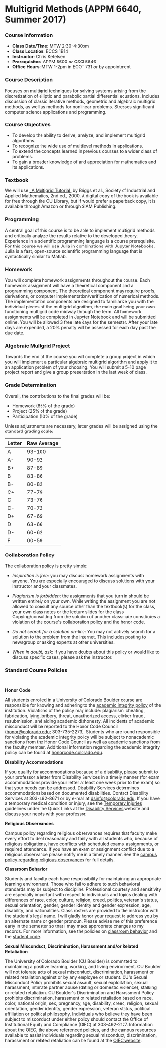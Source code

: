 # Multigrid Methods (APPM 6640, Summer 2017)


### Course Information 

* **Class Date/Time**: MTW 2:30-4:30pm 
* **Class Location**: ECCS 1B14 
* **Instructor**: Chris Ketelsen 
* **Prerequisites**: APPM 5600 _or_ CSCI 5646 
* **Office Hours**: MTW 1-2pm in ECOT 731 _or_ by appointment  

### Course Description  

Focuses on multigrid techniques for solving systems arising from the discretization of elliptic and parabolic partial differential equations.  Includes discussion of classic iterative methods, geometric and algebraic multigrid methods, as well as methods for nonlinear problems.  Stresses significant computer science applications and programming. 

### Course Objectives 

* To develop the ability to derive, analyze, and implement multigrid algorithms.
* To recognize the wide use of multilevel methods in applications.
* To extend the concepts learned in previous courses to a wider class of problems.
* To gain a broader knowledge of and appreciation for mathematics and its applications.

### Textbook 

We will use [_A Multigrid Tutorial,](https://www.amazon.com/Multigrid-Tutorial-William-L-Briggs/dp/0898714621/ref=sr_1_1?ie=UTF8&qid=1496677225&sr=8-1&keywords=A+multigrid+tutorial) by Briggs et al., Society of Industrial and Applied Mathematics, 2nd ed., 2000. A digital copy of the book is available for free through the CU Library, but if would prefer a 
paperback copy, it is available through Amazon or through SIAM Publishing. 

### Programming

A central goal of this course is to be able to implement multigrid methods and critically analyze the results relative to the developed theory. Experience in a scientific programming language is a course prerequisite.  For this course we will use Julia in combinations with Jupyter Notebooks. Julia is a fast, open-source scientific programming language that is syntactically similar to Matlab. 

### Homework 

You will complete homework assignments throughout the course.  Each homework assignment will have a theoretical component and a programming component.  The theoretical component may require proofs, derivations, or computer implementation/verification of numerical methods. The implementation components are designed to familiarize you with the individual pieces of the multigrid algorithm, the main goal being your own functioning multigrid code midway through the term.  All homework assignments will be completed in Jupyter Notebook and will be submitted online.  You will be allowed 3 free late days for the semester.  After your late days are expended, a 20\% penalty will be assessed for each day past the due date.  

### Algebraic Multgrid Project 

Towards the end of the course you will complete a group project in which you will implement a particular algebraic multigrid algorithm 
and apply it to an application problem of your choosing.  You will submit a 5-10 page project report and give a group presentation in 
the last week of class.  


### Grade Determination 

Overall, the contributions to the final grades will be: 
* Homework (65% of the grade)
* Project (25% of the grade)
* Participation (10% of the grade)

Unless adjustments are necessary, letter grades will be assigned using the standard grading scale: 

| Letter | Raw Average |
|--------|-----------|
|     A  |   93-100    |
|     A- |   90-92     |
|     B+ |   87-89     |
|     B  |   83-86     |
|     B- |   80-82     |
|     C+ |   77-79     |
|     C  |   73-76     |
|     C- |   70-72     |
|     D+ |   67-69     |
|     D  |   63-66     |
|     D- |   60-62     |
|     F  |   00-59     |

### Collaboration Policy 

The collaboration policy is pretty simple:

* _Inspiration is free_: you may discuss homework assignments with anyone. You are especially encouraged to discuss solutions with your instructor and your classmates.

* _Plagiarism is forbidden_: the assignments that you turn in should be written entirely on your own. While writing the assignment you are not allowed to consult any source other than the textbook(s) for the class, your own class notes or the lecture slides for the class. Copying/consulting from the solution of another classmate constitutes a violation of the course's collaboration policy and the honor code.

* _Do not search for a solution on-line_: You may not actively search for a solution to the problem from the internet. This includes posting to newsgroup or asking experts at other universities.

* _When in doubt, ask_: If you have doubts about this policy or would like to discuss specific cases, please ask the instructor.

### Standard Course Policies 

<br>

**Honor Code**

All students enrolled in a University of Colorado Boulder course are responsible for knowing and adhering to the [academic integrity policy](http://www.colorado.edu/policies/academic-integrity-policy) of the institution. Violations of the policy may include: plagiarism, cheating, fabrication, lying, bribery, threat, unauthorized access, clicker fraud, resubmission, and aiding academic dishonesty. All incidents of academic misconduct will be reported to the Honor Code Council (honor@colorado.edu; 303-735-2273). Students who are found responsible for violating the academic integrity policy will be subject to nonacademic sanctions from the Honor Code Council as well as academic sanctions from the faculty member. Additional information regarding the academic integrity policy can be found at [honorcode.colorado.edu](http://honorcode.colorado.edu/).

**Disability Accommodations**

If you qualify for accommodations because of a disability, please submit to your professor a letter from Disability Services in a timely manner (for exam accommodations provide your letter at least one week prior to the exam) so that your needs can be addressed. Disability Services determines accommodations based on documented disabilities. Contact Disability Services at 303-492-8671 or by e-mail at [dsinfo@colorado.edu](mailto:dsinfo@colorado.edu). If you have a temporary medical condition or injury, see the [Temporary Injuries](http://www.colorado.edu/disabilityservices/students/temporary-medical-conditions) guidelines under the Quick Links at the [Disability Services](http://www.colorado.edu/disabilityservices/) website and discuss your needs with your professor.


**Religious Observances**

Campus policy regarding religious observances requires that faculty make every effort to deal reasonably and fairly with all students who, because of religious obligations, have conflicts with scheduled exams, assignments, or required attendance. If you have an exam or assignment conflict due to a religious observance please notify me in a timely manner. See the [campus policy regarding religious observances](http://www.colorado.edu/policies/observance-religious-holidays-and-absences-classes-andor-exams) for full details.


**Classroom Behavior**

Students and faculty each have responsibility for maintaining an appropriate learning environment. Those who fail to adhere to such behavioral standards may be subject to discipline. Professional courtesy and sensitivity are especially important with respect to individuals and topics dealing with differences of race, color, culture, religion, creed, politics, veteran's status, sexual orientation, gender, gender identity and gender expression, age, disability, and nationalities. Class rosters are provided to the instructor with the student's legal name. I will gladly honor your request to address you by an alternate name or gender pronoun. Please advise me of this preference early in the semester so that I may make appropriate changes to my records. For more information, see the policies on [classroom behavior](http://www.colorado.edu/policies/student-classroom-and-course-related-behavior) and the [student code](http://www.colorado.edu/osc/sites/default/files/attached-files/studentconductcode_16-17-a.pdf).


**Sexual Misconduct, Discrimination, Harassment and/or Related Retaliation**

The University of Colorado Boulder (CU Boulder) is committed to maintaining a positive learning, working, and living environment. CU Boulder will not tolerate acts of sexual misconduct, discrimination, harassment or related retaliation against or by any employee or student. CU's Sexual Misconduct Policy prohibits sexual assault, sexual exploitation, sexual harassment, intimate partner abuse (dating or domestic violence), stalking or related retaliation. CU Boulder's Discrimination and Harassment Policy prohibits discrimination, harassment or related retaliation based on race, color, national origin, sex, pregnancy, age, disability, creed, religion, sexual orientation, gender identity, gender expression, veteran status, political affiliation or political philosophy. Individuals who believe they have been subject to misconduct under either policy should contact the Office of Institutional Equity and Compliance (OIEC) at 303-492-2127. Information about the OIEC, the above referenced policies, and the campus resources available to assist individuals regarding sexual misconduct, discrimination, harassment or related retaliation can be found at the [OIEC website](http://www.colorado.edu/institutionalequity/).




